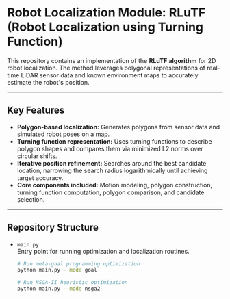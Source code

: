 # Robot Localization Module: RLuTF (Robot Localization using Turning Function)

This repository contains an implementation of the **RLuTF algorithm** for 2D robot localization. The method leverages polygonal representations of real-time LiDAR sensor data and known environment maps to accurately estimate the robot's position.

---

## Key Features

- **Polygon-based localization:** Generates polygons from sensor data and simulated robot poses on a map.
- **Turning function representation:** Uses turning functions to describe polygon shapes and compares them via minimized L2 norms over circular shifts.
- **Iterative position refinement:** Searches around the best candidate location, narrowing the search radius logarithmically until achieving target accuracy.
- **Core components included:** Motion modeling, polygon construction, turning function computation, polygon comparison, and candidate selection.

---

## Repository Structure

- `main.py`  
  Entry point for running optimization and localization routines.

  ```bash
  # Run meta-goal programming optimization
  python main.py --mode goal

  # Run NSGA-II heuristic optimization
  python main.py --mode nsga2
